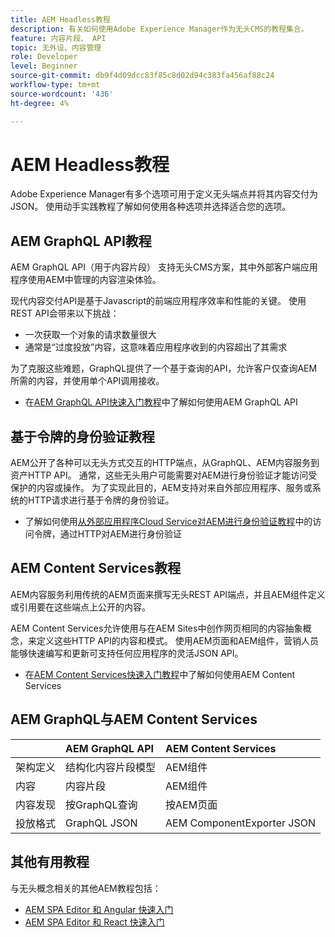 ```yaml
---
title: AEM Headless教程
description: 有关如何使用Adobe Experience Manager作为无头CMS的教程集合。
feature: 内容片段、 API
topic: 无外设、内容管理
role: Developer
level: Beginner
source-git-commit: db9f4d09dcc83f85c8d02d94c383fa456af88c24
workflow-type: tm+mt
source-wordcount: '436'
ht-degree: 4%

---
```



# AEM Headless教程

Adobe Experience Manager有多个选项可用于定义无头端点并将其内容交付为JSON。 使用动手实践教程了解如何使用各种选项并选择适合您的选项。

## AEM GraphQL API教程

AEM GraphQL API（用于内容片段）
支持无头CMS方案，其中外部客户端应用程序使用AEM中管理的内容渲染体验。

现代内容交付API是基于Javascript的前端应用程序效率和性能的关键。 使用REST API会带来以下挑战：

* 一次获取一个对象的请求数量很大
* 通常是“过度投放”内容，这意味着应用程序收到的内容超出了其需求

为了克服这些难题，GraphQL提供了一个基于查询的API，允许客户仅查询AEM所需的内容，并使用单个API调用接收。

* 在[AEM GraphQL API快速入门教程](./graphql/overview.md)中了解如何使用AEM GraphQL API

## 基于令牌的身份验证教程

AEM公开了各种可以无头方式交互的HTTP端点，从GraphQL、AEM内容服务到资产HTTP API。 通常，这些无头用户可能需要对AEM进行身份验证才能访问受保护的内容或操作。 为了实现此目的，AEM支持对来自外部应用程序、服务或系统的HTTP请求进行基于令牌的身份验证。

* 了解如何使用[从外部应用程序Cloud Service对AEM进行身份验证教程](./authentication/overview.md)中的访问令牌，通过HTTP对AEM进行身份验证

## AEM Content Services教程

AEM内容服务利用传统的AEM页面来撰写无头REST API端点，并且AEM组件定义或引用要在这些端点上公开的内容。

AEM Content Services允许使用与在AEM Sites中创作网页相同的内容抽象概念，来定义这些HTTP API的内容和模式。 使用AEM页面和AEM组件，营销人员能够快速编写和更新可支持任何应用程序的灵活JSON API。

* 在[AEM Content Services快速入门教程](./content-services/overview.md)中了解如何使用AEM Content Services

## AEM GraphQL与AEM Content Services

|  | AEM GraphQL API | AEM Content Services |
|--------------------------------|:-----------------|:---------------------|
| 架构定义 | 结构化内容片段模型 | AEM组件 |
| 内容 | 内容片段 | AEM组件 |
| 内容发现 | 按GraphQL查询 | 按AEM页面 |
| 投放格式 | GraphQL JSON | AEM ComponentExporter JSON |

## 其他有用教程

与无头概念相关的其他AEM教程包括：

* [AEM SPA Editor 和 Angular 快速入门](https://experienceleague.adobe.com/docs/experience-manager-learn/spa-angular-tutorial/overview.html)
* [AEM SPA Editor 和 React 快速入门](https://experienceleague.adobe.com/docs/experience-manager-learn/spa-react-tutorial/overview.html)